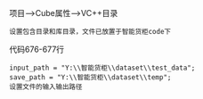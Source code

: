 项目-->Cube属性-->VC++目录 

	设置包含目录和库目录，文件已放置于智能货柜code下
代码676-677行 

	input_path = "Y:\\智能货柜\\dataset\\test_data";
	save_path = "Y:\\智能货柜\\dataset\\temp";
    设置文件的输入输出路径